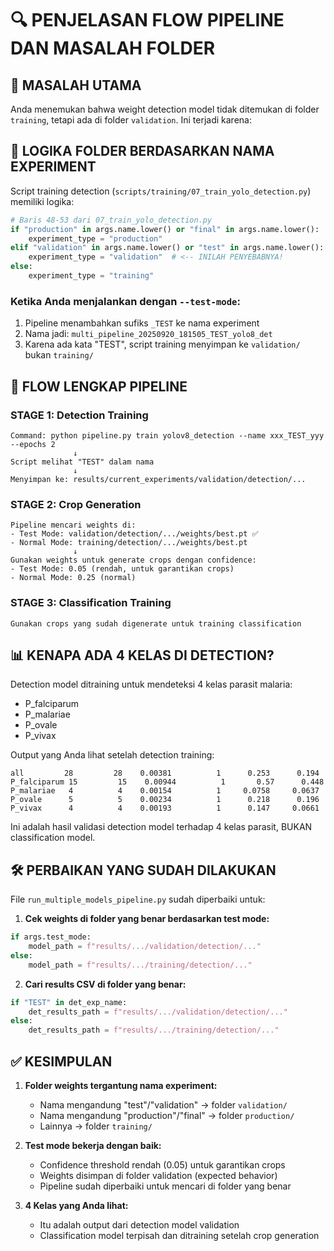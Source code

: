 # 🔍 PENJELASAN FLOW PIPELINE DAN MASALAH FOLDER

## 🚨 MASALAH UTAMA
Anda menemukan bahwa weight detection model tidak ditemukan di folder `training`, tetapi ada di folder `validation`. Ini terjadi karena:

## 📁 LOGIKA FOLDER BERDASARKAN NAMA EXPERIMENT

Script training detection (`scripts/training/07_train_yolo_detection.py`) memiliki logika:

```python
# Baris 48-53 dari 07_train_yolo_detection.py
if "production" in args.name.lower() or "final" in args.name.lower():
    experiment_type = "production"
elif "validation" in args.name.lower() or "test" in args.name.lower():
    experiment_type = "validation"  # <-- INILAH PENYEBABNYA!
else:
    experiment_type = "training"
```

### Ketika Anda menjalankan dengan `--test-mode`:
1. Pipeline menambahkan sufiks `_TEST` ke nama experiment
2. Nama jadi: `multi_pipeline_20250920_181505_TEST_yolo8_det`
3. Karena ada kata "TEST", script training menyimpan ke `validation/` bukan `training/`

## 🔄 FLOW LENGKAP PIPELINE

### STAGE 1: Detection Training
```
Command: python pipeline.py train yolov8_detection --name xxx_TEST_yyy --epochs 2
              ↓
Script melihat "TEST" dalam nama
              ↓
Menyimpan ke: results/current_experiments/validation/detection/...
```

### STAGE 2: Crop Generation
```
Pipeline mencari weights di:
- Test Mode: validation/detection/.../weights/best.pt ✅
- Normal Mode: training/detection/.../weights/best.pt
              ↓
Gunakan weights untuk generate crops dengan confidence:
- Test Mode: 0.05 (rendah, untuk garantikan crops)
- Normal Mode: 0.25 (normal)
```

### STAGE 3: Classification Training
```
Gunakan crops yang sudah digenerate untuk training classification
```

## 📊 KENAPA ADA 4 KELAS DI DETECTION?

Detection model ditraining untuk mendeteksi 4 kelas parasit malaria:
- P_falciparum
- P_malariae
- P_ovale
- P_vivax

Output yang Anda lihat setelah detection training:
```
all         28         28    0.00381          1      0.253      0.194
P_falciparum 15         15    0.00944          1       0.57      0.448
P_malariae   4          4    0.00154          1     0.0758     0.0637
P_ovale      5          5    0.00234          1      0.218      0.196
P_vivax      4          4    0.00193          1      0.147     0.0661
```

Ini adalah hasil validasi detection model terhadap 4 kelas parasit, BUKAN classification model.

## 🛠️ PERBAIKAN YANG SUDAH DILAKUKAN

File `run_multiple_models_pipeline.py` sudah diperbaiki untuk:

1. **Cek weights di folder yang benar berdasarkan test mode:**
```python
if args.test_mode:
    model_path = f"results/.../validation/detection/..."
else:
    model_path = f"results/.../training/detection/..."
```

2. **Cari results CSV di folder yang benar:**
```python
if "TEST" in det_exp_name:
    det_results_path = f"results/.../validation/detection/..."
else:
    det_results_path = f"results/.../training/detection/..."
```

## ✅ KESIMPULAN

1. **Folder weights tergantung nama experiment:**
   - Nama mengandung "test"/"validation" → folder `validation/`
   - Nama mengandung "production"/"final" → folder `production/`
   - Lainnya → folder `training/`

2. **Test mode bekerja dengan baik:**
   - Confidence threshold rendah (0.05) untuk garantikan crops
   - Weights disimpan di folder validation (expected behavior)
   - Pipeline sudah diperbaiki untuk mencari di folder yang benar

3. **4 Kelas yang Anda lihat:**
   - Itu adalah output dari detection model validation
   - Classification model terpisah dan ditraining setelah crop generation
